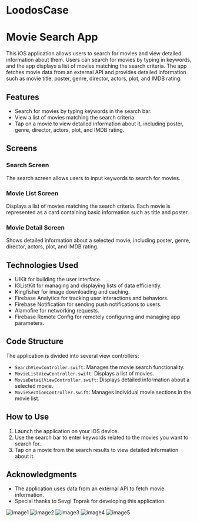 # LoodosCase

# Movie Search App

This iOS application allows users to search for movies and view detailed information about them. Users can search for movies by typing in keywords, and the app displays a list of movies matching the search criteria. The app fetches movie data from an external API and provides detailed information such as movie title, poster, genre, director, actors, plot, and IMDB rating.

## Features

- Search for movies by typing keywords in the search bar.
- View a list of movies matching the search criteria.
- Tap on a movie to view detailed information about it, including poster, genre, director, actors, plot, and IMDB rating.

## Screens

### Search Screen
The search screen allows users to input keywords to search for movies.

### Movie List Screen
Displays a list of movies matching the search criteria. Each movie is represented as a card containing basic information such as title and poster.

### Movie Detail Screen
Shows detailed information about a selected movie, including poster, genre, director, actors, plot, and IMDB rating.

## Technologies Used

- UIKit for building the user interface.
- IGListKit for managing and displaying lists of data efficiently.
- Kingfisher for image downloading and caching.
- Firebase Analytics for tracking user interactions and behaviors.
- Firebase Notification for sending push notifications to users.
- Alamofire for networking requests.
- Firebase Remote Config for remotely configuring and managing app parameters.

## Code Structure

The application is divided into several view controllers:

- `SearchViewController.swift`: Manages the movie search functionality.
- `MovieListViewController.swift`: Displays a list of movies.
- `MovieDetailViewController.swift`: Displays detailed information about a selected movie.
- `MovieSectionController.swift`: Manages individual movie sections in the movie list.

## How to Use

1. Launch the application on your iOS device.
2. Use the search bar to enter keywords related to the movies you want to search for.
3. Tap on a movie from the search results to view detailed information about it.

## Acknowledgments

- The application uses data from an external API to fetch movie information.
- Special thanks to Sevgi Toprak for developing this application.


![image1](https://github.com/sevgitoprak/LoodosCase/assets/93860490/551af05f-da4a-4bb3-8e61-f0e028b38938)
![image2](https://github.com/sevgitoprak/LoodosCase/assets/93860490/42c07463-6f6c-4e9e-b4a1-109f6b3dc83e)
![image3](https://github.com/sevgitoprak/LoodosCase/assets/93860490/fcdb75f8-5860-4174-b81f-21eecd447b69)
![image4](https://github.com/sevgitoprak/LoodosCase/assets/93860490/4f0fd06f-678a-4f61-a0b0-413650372294)
![image5](https://github.com/sevgitoprak/LoodosCase/assets/93860490/ce45b4ca-cda1-489e-ba2e-e6fa4305c3ee)
